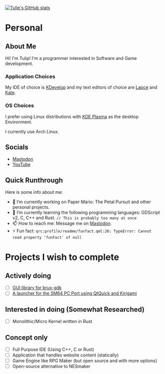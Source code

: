 [![Tulip's GitHub stats](https://github-readme-stats.vercel.app/api?username=tulip-sudo&theme=dracula&show_icons=true)](https://github.com/anuraghazra/github-readme-stats)

# Personal

## About Me

Hi! I'm Tulip! I'm a programmer interested in Software and Game development. <br />

### Application Choices

My IDE of choice is [KDevelop](https://www.kdevelop.org/) and my text editors of choice are [Lapce](https://lapce.dev) and [Kate](https://kate-editor.org/).<br />

### OS Choices

I prefer using Linux distributions with [KDE Plasma](https://kde.org/plasma-desktop/) as the desktop Environment.

I currently use Arch Linux.

## Socials
- <a rel="me" href="https://floss.social/@Tulip">Mastodon</a>
- <a href="https://www.youtube.com/@TulipSudo">YouTube</a>

## Quick Runthrough
Here is some info about me:

- 🔭 I’m currently working on Paper Mario: The Petal Pursuit and other personal projects.
- 🌱 I’m currently learning the following programming languages: GDScript v2, C, C++ and Rust. `// This is probably too many at once`
- 📫 How to reach me: Message me on <a rel="me" href="https://floss.social/@Tulip">Mastodon</a>.
- ⚡ Fun fact: `qrc:profile/readme/funfact.qml:26: TypeError: Cannot read property 'funFact' of null`

# Projects I wish to complete
## Actively doing
- [ ] [GUI library for brux-gdk](https://github.com/tulip-sudo/hazel)
- [ ] [A launcher for the SM64 PC Port using QtQuick and Kirigami](https://github.com/tulip-sudo/Kirigami64)
## Interested in doing (Somewhat Researched)
- [ ] Monolithic/Micro Kernel written in Rust
## Concept only
- [ ] Full Purpose IDE (Using C++, C or Rust)
- [ ] Application that handles website content (statically)
- [ ] Game Engine like RPG Maker (but open source and with more options)
- [ ] Open-source alternative to NESmaker
